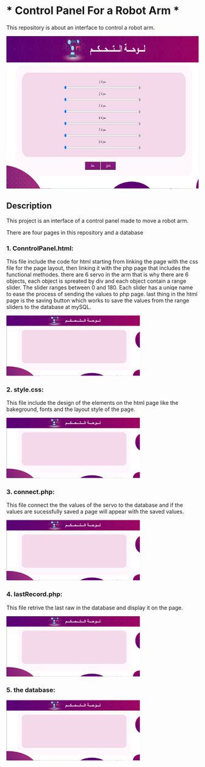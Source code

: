 # * Control Panel For a Robot Arm * 

This repository is about an interface to control a robot arm.
<p><img src="./interface.png" width="800" height="400" title="interface"></p>

 ## Description 
<p>This project is an interface of a control panel made to move a robot arm.</p>
<p>There are four pages in this repository and a database</p>

### 1. ConntrolPanel.html:
 
This file include the code for html starting from linking the page with the css file for the page layout, then linking it with the php page that includes the functional methodes.
there are 6 servo in the arm that is why there are 6 objects, each object is spreated by div and each object contain a range slider. The slider ranges between 0 and 180. 
Each slider has a uniqe name to ease the process of sending the values to php page.
last thing in the html page is the saving button which works to save the values from the range sliders to the database at mySQL.
<p><img src="./Untitled.png" width="350" title="interface"></p>

### 2. style.css:

This file include the design of the elements on the html page like the bakeground, fonts and the layout style of the page.
<p><img src="./Untitled.png" width="350" title="interface"></p>

### 3. connect.php:

This file connect the the values of the servo to the database and if the values are sucessfully saved a page will appear with the saved values.
<p><img src="./Untitled.png" width="350" title="interface"></p>

### 4. lastRecord.php:

This file retrive the last raw in the database and display it on the page.
<p><img src="./Untitled.png" width="350" title="interface"></p>

### 5. the database:
<p><img src="./Untitled.png" width="350" title="interface"></p>

